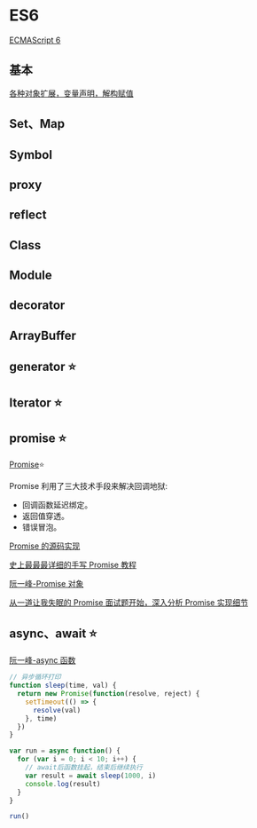 # ES6

[ECMAScript 6](https://es6.ruanyifeng.com/#docs/intro)

## 基本

[各种对象扩展，变量声明，解构赋值](https://juejin.cn/post/6844903655125024776)

## Set、Map

## Symbol

## proxy

## reflect

## Class

## Module

## decorator

## ArrayBuffer

## generator ⭐

## Iterator ⭐

## promise ⭐

[Promise](https://juejin.cn/post/6844904004007247880#heading-36)⭐

Promise 利用了三大技术手段来解决回调地狱:

- 回调函数延迟绑定。
- 返回值穿透。
- 错误冒泡。

[Promise 的源码实现](https://juejin.im/post/6844903796129136654)

[史上最最最详细的手写 Promise 教程](https://juejin.im/post/6844903625769091079#heading-10)

[阮一峰-Promise 对象](https://es6.ruanyifeng.com/#docs/promise)

[从一道让我失眠的 Promise 面试题开始，深入分析 Promise 实现细节](https://juejin.cn/post/6945319439772434469)

## async、await ⭐

[阮一峰-async 函数](https://es6.ruanyifeng.com/#docs/async)

```js
// 异步循环打印
function sleep(time, val) {
  return new Promise(function(resolve, reject) {
    setTimeout(() => {
      resolve(val)
    }, time)
  })
}

var run = async function() {
  for (var i = 0; i < 10; i++) {
    // await后函数挂起，结束后继续执行
    var result = await sleep(1000, i)
    console.log(result)
  }
}

run()
```
